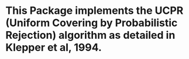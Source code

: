 # This Package implements the UCPR (Uniform Covering by Probabilistic Rejection) algorithm as detailed in Klepper et al, 1994.